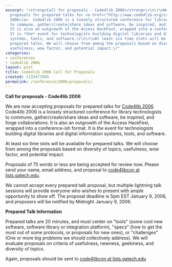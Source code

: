 ```yaml
---
excerpt: "<strong>Call for proposals - Code4lib 2006</strong>\r\n\r\nWe are now accepting
  proposals for prepared talks for <a href=\"http://www.code4lib.org/conference/2006\">Code4lib
  2006</a>. Code4lib 2006 is a loosely structured conference for library technologists
  to commune, gather/create/share ideas and software, be inspired, and forge collaborations.
  It is also an outgrowth of the Access HackFest, wrapped into a conference-ish format.
  It is *the* event for technologists building digital libraries and digital information
  systems, tools, and software.\r\n\r\nAt least six time slots will be available for
  prepared talks. We will choose from among the proposals based on diversity of topics,
  usefulness, wow factor, and potential impact.\r"
categories:
- conferences
- code4lib 2006
layout: post
title: Code4lib 2006 Call For Proposals
created: 1133477085
permalink: /conference/2006/proposals/
---
```

<strong>Call for proposals - Code4lib 2006</strong>

We are now accepting proposals for prepared talks for <a href="/conference/2006">Code4lib 2006</a>. Code4lib 2006 is a loosely structured conference for library technologists to commune, gather/create/share ideas and software, be inspired, and forge collaborations. It is also an outgrowth of the Access HackFest, wrapped into a conference-ish format. It is *the* event for technologists building digital libraries and digital information systems, tools, and software.

At least six time slots will be available for prepared talks. We will choose from among the proposals based on diversity of topics, usefulness, wow factor, and potential impact.

Proposals of 75 words or less are being accepted for review now. Please send your name, email address, and proposal to <a href="mailto:code4libcon@lists.gatech.edu">code4libcon at lists.gatech.edu</a>.

We cannot accept every prepared talk proposal, but multiple lightning talk sessions will provide everyone who wishes to present with ample opportunity to show off. The proposal deadline is 5pm EST January 9, 2006, and proposers will be notified by Midnight January 9, 2006.

<strong>Prepared Talk Information</strong>

Prepared talks are 20 minutes, and must center on "tools" (some cool new software, software library or integration platform), "specs" (how to get the most out of some protocols, or proposals for new ones), or "challenges" (One or more big problems we should collectively address). We will evaluate proposals on criteria of usefulness, newness, geekiness, and diversity of topics.

Again, proposals should be sent to <a href="mailto:code4libcon@lists.gatech.edu">code4libcon at lists.gatech.edu</a>
